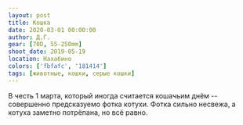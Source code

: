 ```yaml
---
layout: post
title: Кошка
date: 2020-03-01 00:00:00
author: Д.Г.
gear: [70D, 55-250mm]
shoot_date: 2019-05-19
location: Нахабино
colors: ['fbfafc', '181414']
tags: [животные, кошки, серые кошки]
---
```

В честь 1 марта, который иногда считается кошачьим днём -- совершенно предсказуемо фотка котухи. Фотка сильно несвежа, а котуха заметно потрёпана, но всё равно.
